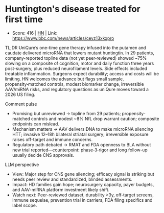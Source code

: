 # Huntington's disease treated for first time

- Score: 416 | [HN](https://news.ycombinator.com/item?id=45358940) | Link: https://www.bbc.com/news/articles/cevz13xkxpro

TL;DR
UniQure’s one-time gene therapy infused into the putamen and caudate delivered microRNA that lowers mutant huntingtin. In 29 patients, company-reported topline data (not yet peer‑reviewed) showed ~75% slowing on a composite of cognition, motor and daily function three years post-surgery, plus reduced neurofilament levels. Side effects included treatable inflammation. Surgeons expect durability; access and costs will be limiting. HN welcomes the advance but flags small sample, propensity‑matched controls, modest biomarker change, irreversible AAV/miRNA risks, and regulatory questions as uniQure moves toward a 2026 US filing.

Comment pulse
- Promising but unreviewed → topline from 29 patients; propensity-matched controls and modest ~8% NfL drop warrant caution; composite endpoints can mislead.
- Mechanism matters → AAV delivers DNA to make microRNA silencing HTT; invasive 12–18h bilateral striatal surgery; irreversible exposure raises off-target and immune concerns.
- Regulatory path debated → RMAT and FDA openness to BLA without new trial reported—counterpoint: phase‑3‑rigor and long follow-up usually decide CNS approvals.

LLM perspective
- View: Major step for CNS gene silencing; efficacy signal is striking but needs peer review and standardized, blinded assessments.
- Impact: HD families gain hope; neurosurgery capacity, payer budgets, and AAV-miRNA platform investment likely shift.
- Watch next: Peer-reviewed dataset, durability >3y, off-target screens, immune sequelae, prevention trial in carriers, FDA filing specifics and label scope.
